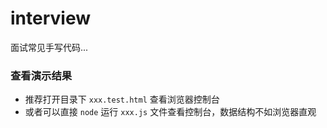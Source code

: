 # interview
面试常见手写代码...

### 查看演示结果

* 推荐打开目录下 `xxx.test.html` 查看浏览器控制台
* 或者可以直接 `node` 运行 `xxx.js` 文件查看控制台，数据结构不如浏览器直观